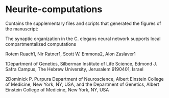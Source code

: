 # Neurite-computations
Contains the supplementary files and scripts that generated the figures of the manuscript:

The synaptic organization in the C. elegans neural network supports local compartmentalized computations

Rotem Ruach1, Nir Ratner1, Scott W. Emmons2, Alon Zaslaver1

1Department of Genetics, Silberman Institute of Life Science, Edmond J. Safra Campus, The Hebrew University, Jerusalem 9190401, Israel

2Dominick P. Purpura Department of Neuroscience, Albert Einstein College of Medicine, New York, NY, USA, and the Department of Genetics, Albert Einstein College of Medicine, New York, NY, USA
